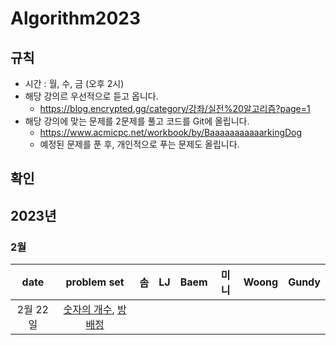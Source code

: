 # Algorithm2023

## 규칙
- 시간 : 월, 수, 금 (오후 2시)
- 해당 강의르 우선적으로 듣고 옵니다.
   - https://blog.encrypted.gg/category/강좌/실전%20알고리즘?page=1
- 해당 강의에 맞는 문제를 2문제를 풀고 코드를 Git에 올립니다.
   - https://www.acmicpc.net/workbook/by/BaaaaaaaaaaarkingDog
   - 예정된 문제를 푼 후, 개인적으로 푸는 문제도 올립니다.

## 확인

## 2023년
### 2월
| date       | problem set          | 솜 | LJ | Baem | 미니 | Woong | Gundy |
| :----------: | :--------------------: | :----: | :----: | :----: | :----: | :----: | :----: |
|2월 22일|[숫자의 개수](https://www.acmicpc.net/problem/2577), [방배정](https://www.acmicpc.net/problem/13300)| | | | | | |
